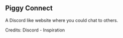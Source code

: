 ## Piggy Connect

A Discord like website where you could chat to others.

Credits:
Discord - Inspiration
